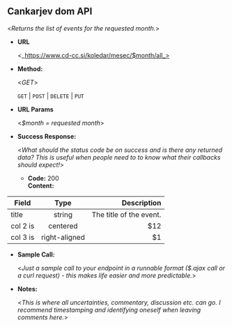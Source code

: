 **Cankarjev dom API**
----
  <_Returns the list of events for the requested month._>

* **URL**

  <_https://www.cd-cc.si/koledar/mesec/$month/all_>

* **Method:**
  
  <_GET_>

  `GET` | `POST` | `DELETE` | `PUT`
  
*  **URL Params**

   <_$month = requested month_> 
 
* **Success Response:**
  
  <_What should the status code be on success and is there any returned data? This is useful when people need to to know what their callbacks should expect!_>

  * **Code:** 200 <br />
    **Content:**
    
| Field   |      Type      |  Description |
|----------|:-------------:|------:|
| title |  string | The title of the event. |
| col 2 is |    centered   |   $12 |
| col 3 is | right-aligned |    $1 |

* **Sample Call:**

  <_Just a sample call to your endpoint in a runnable format ($.ajax call or a curl request) - this makes life easier and more predictable._> 

* **Notes:**

  <_This is where all uncertainties, commentary, discussion etc. can go. I recommend timestamping and identifying oneself when leaving comments here._> 

